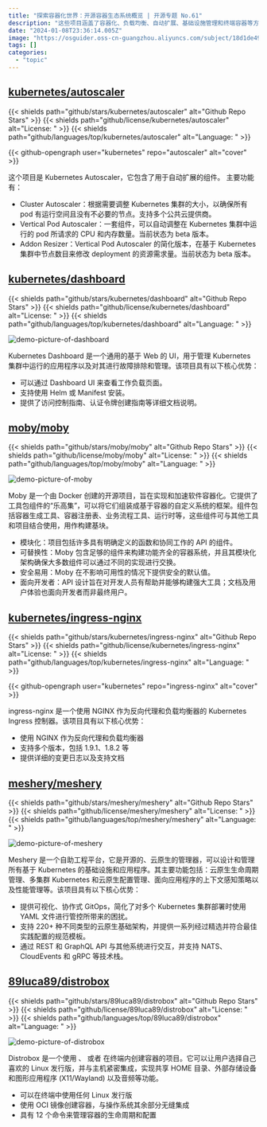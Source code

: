 ```yaml
---
title: "探索容器化世界：开源容器生态系统概览 | 开源专题 No.61"
description: "这些项目涵盖了容器化、负载均衡、自动扩展、基础设施管理和终端容器等方面。它们为开发者和运维人员提供了丰富的工具和平台，以更高效地构建和管理应用程序。"
date: "2024-01-08T23:36:14.005Z"
image: "https://osguider.oss-cn-guangzhou.aliyuncs.com/subject/18d1de497a585899510c9cbf65a35055.png"
tags: []
categories:
  - "topic"
---
```


## [kubernetes/autoscaler](https://github.com/kubernetes/autoscaler)

{{< shields path="github/stars/kubernetes/autoscaler" alt="Github Repo Stars" >}} {{< shields path="github/license/kubernetes/autoscaler" alt="License: " >}} {{< shields path="github/languages/top/kubernetes/autoscaler" alt="Language: " >}}

{{< github-opengraph user="kubernetes" repo="autoscaler" alt="cover" >}}

这个项目是 Kubernetes Autoscaler，它包含了用于自动扩展的组件。
主要功能有：

- Cluster Autoscaler：根据需要调整 Kubernetes 集群的大小，以确保所有 pod 有运行空间且没有不必要的节点。支持多个公共云提供商。
- Vertical Pod Autoscaler：一套组件，可以自动调整在 Kubernetes 集群中运行的 pod 所请求的 CPU 和内存数量。当前状态为 beta 版本。
- Addon Resizer：Vertical Pod Autoscaler 的简化版本，在基于 Kubernetes 集群中节点数目来修改 deployment 的资源需求量。当前状态为 beta 版本。
  
## [kubernetes/dashboard](https://github.com/kubernetes/dashboard)

{{< shields path="github/stars/kubernetes/dashboard" alt="Github Repo Stars" >}} {{< shields path="github/license/kubernetes/dashboard" alt="License: " >}} {{< shields path="github/languages/top/kubernetes/dashboard" alt="Language: " >}}

![demo-picture-of-dashboard](https://osguider.oss-cn-guangzhou.aliyuncs.com/subject/7da2a2918800fea0aa723c73695213cf.png)

Kubernetes Dashboard 是一个通用的基于 Web 的 UI，用于管理 Kubernetes 集群中运行的应用程序以及对其进行故障排除和管理。该项目具有以下核心优势：

- 可以通过 Dashboard UI 来查看工作负载页面。
- 支持使用 Helm 或 Manifest 安装。
- 提供了访问控制指南、认证令牌创建指南等详细文档说明。
  
## [moby/moby](https://github.com/moby/moby)

{{< shields path="github/stars/moby/moby" alt="Github Repo Stars" >}} {{< shields path="github/license/moby/moby" alt="License: " >}} {{< shields path="github/languages/top/moby/moby" alt="Language: " >}}

![demo-picture-of-moby](https://picgo-daily.oss-cn-guangzhou.aliyuncs.com/picgo-daily/2023/62d3a65bbb1f9938d5c65f0ae153cbf3.png)

Moby 是一个由 Docker 创建的开源项目，旨在实现和加速软件容器化。它提供了工具包组件的“乐高集”，可以将它们组装成基于容器的自定义系统的框架。组件包括容器生成工具、容器注册表、业务流程工具、运行时等，这些组件可与其他工具和项目结合使用，用作构建基块。

- 模块化：项目包括许多具有明确定义的函数和协同工作的 API 的组件。
- 可替换性：Moby 包含足够的组件来构建功能齐全的容器系统，并且其模块化架构确保大多数组件可以通过不同的实现进行交换。
- 安全易用：Moby 在不影响可用性的情况下提供安全的默认值。
- 面向开发者：API 设计旨在对开发人员有帮助并能够构建强大工具；文档及用户体验也面向开发者而非最终用户。
  
## [kubernetes/ingress-nginx](https://github.com/kubernetes/ingress-nginx)

{{< shields path="github/stars/kubernetes/ingress-nginx" alt="Github Repo Stars" >}} {{< shields path="github/license/kubernetes/ingress-nginx" alt="License: " >}} {{< shields path="github/languages/top/kubernetes/ingress-nginx" alt="Language: " >}}

{{< github-opengraph user="kubernetes" repo="ingress-nginx" alt="cover" >}}

ingress-nginx 是一个使用 NGINX 作为反向代理和负载均衡器的 Kubernetes Ingress 控制器。该项目具有以下核心优势：

- 使用 NGINX 作为反向代理和负载均衡器
- 支持多个版本，包括 1.9.1、1.8.2 等
- 提供详细的变更日志以及支持文档
  
## [meshery/meshery](https://github.com/meshery/meshery)

{{< shields path="github/stars/meshery/meshery" alt="Github Repo Stars" >}} {{< shields path="github/license/meshery/meshery" alt="License: " >}} {{< shields path="github/languages/top/meshery/meshery" alt="Language: " >}}

![demo-picture-of-meshery](https://picgo-daily.oss-cn-guangzhou.aliyuncs.com/picgo-daily/2023/15af837a07743c4169d460a0dbd859b6.png)

Meshery 是一个自助工程平台，它是开源的、云原生的管理器，可以设计和管理所有基于 Kubernetes 的基础设施和应用程序。其主要功能包括：云原生生命周期管理、多集群 Kubernetes 和云原生配置管理、面向应用程序的上下文感知策略以及性能管理等。该项目具有以下核心优势：

- 提供可视化、协作式 GitOps，简化了对多个 Kubernetes 集群部署时使用 YAML 文件进行管控所带来的困扰。
- 支持 220+ 种不同类型的云原生基础架构，并提供一系列经过精选并符合最佳实践配置的规范模板。
- 通过 REST 和 GraphQL API 与其他系统进行交互，并支持 NATS、CloudEvents 和 gRPC 等技术栈。
  
## [89luca89/distrobox](https://github.com/89luca89/distrobox)

{{< shields path="github/stars/89luca89/distrobox" alt="Github Repo Stars" >}} {{< shields path="github/license/89luca89/distrobox" alt="License: " >}} {{< shields path="github/languages/top/89luca89/distrobox" alt="Language: " >}}

![demo-picture-of-distrobox](https://osguider.oss-cn-guangzhou.aliyuncs.com/subject/9c0920363d75f846394a76c6c872adff.png)

Distrobox 是一个使用 、 或者  在终端内创建容器的项目。它可以让用户选择自己喜欢的 Linux 发行版，并与主机紧密集成，实现共享 HOME 目录、外部存储设备和图形应用程序 (X11/Wayland) 以及音频等功能。

- 可以在终端中使用任何 Linux 发行版
- 使用 OCI 镜像创建容器，与操作系统其余部分无缝集成
- 具有 12 个命令来管理容器的生命周期和配置
  
